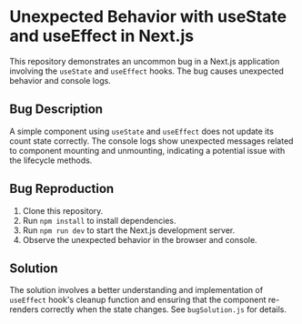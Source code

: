 # Unexpected Behavior with useState and useEffect in Next.js

This repository demonstrates an uncommon bug in a Next.js application involving the `useState` and `useEffect` hooks. The bug causes unexpected behavior and console logs.

## Bug Description

A simple component using `useState` and `useEffect` does not update its count state correctly.  The console logs show unexpected messages related to component mounting and unmounting, indicating a potential issue with the lifecycle methods.

## Bug Reproduction

1. Clone this repository.
2. Run `npm install` to install dependencies.
3. Run `npm run dev` to start the Next.js development server.
4. Observe the unexpected behavior in the browser and console.

## Solution

The solution involves a better understanding and implementation of `useEffect` hook's cleanup function and ensuring that the component re-renders correctly when the state changes. See `bugSolution.js` for details.
